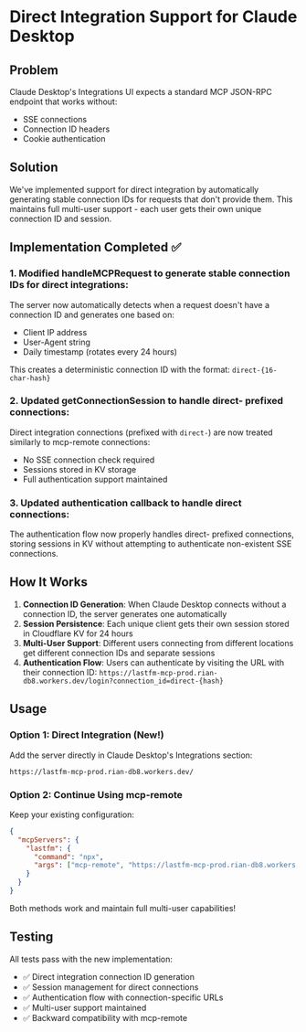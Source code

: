 # Direct Integration Support for Claude Desktop

## Problem
Claude Desktop's Integrations UI expects a standard MCP JSON-RPC endpoint that works without:
- SSE connections
- Connection ID headers
- Cookie authentication

## Solution
We've implemented support for direct integration by automatically generating stable connection IDs for requests that don't provide them. This maintains full multi-user support - each user gets their own unique connection ID and session.

## Implementation Completed ✅

### 1. **Modified handleMCPRequest** to generate stable connection IDs for direct integrations:

The server now automatically detects when a request doesn't have a connection ID and generates one based on:
- Client IP address
- User-Agent string
- Daily timestamp (rotates every 24 hours)

This creates a deterministic connection ID with the format: `direct-{16-char-hash}`

### 2. **Updated getConnectionSession** to handle direct- prefixed connections:

Direct integration connections (prefixed with `direct-`) are now treated similarly to mcp-remote connections:
- No SSE connection check required
- Sessions stored in KV storage
- Full authentication support maintained

### 3. **Updated authentication callback** to handle direct connections:

The authentication flow now properly handles direct- prefixed connections, storing sessions in KV without attempting to authenticate non-existent SSE connections.

## How It Works

1. **Connection ID Generation**: When Claude Desktop connects without a connection ID, the server generates one automatically
2. **Session Persistence**: Each unique client gets their own session stored in Cloudflare KV for 24 hours
3. **Multi-User Support**: Different users connecting from different locations get different connection IDs and separate sessions
4. **Authentication Flow**: Users can authenticate by visiting the URL with their connection ID: `https://lastfm-mcp-prod.rian-db8.workers.dev/login?connection_id=direct-{hash}`

## Usage

### Option 1: Direct Integration (New!)
Add the server directly in Claude Desktop's Integrations section:
```
https://lastfm-mcp-prod.rian-db8.workers.dev/
```

### Option 2: Continue Using mcp-remote
Keep your existing configuration:
```json
{
  "mcpServers": {
    "lastfm": {
      "command": "npx",
      "args": ["mcp-remote", "https://lastfm-mcp-prod.rian-db8.workers.dev/sse"]
    }
  }
}
```

Both methods work and maintain full multi-user capabilities!

## Testing

All tests pass with the new implementation:
- ✅ Direct integration connection ID generation
- ✅ Session management for direct connections
- ✅ Authentication flow with connection-specific URLs
- ✅ Multi-user support maintained
- ✅ Backward compatibility with mcp-remote